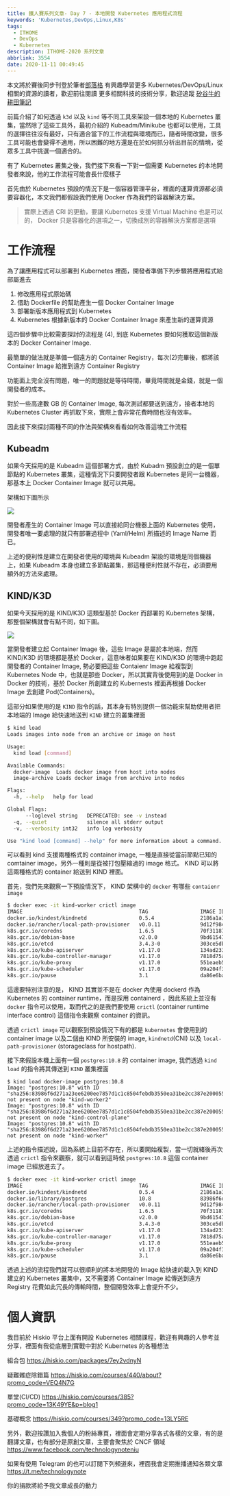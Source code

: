 ```yaml
---
title: 鐵人賽系列文章- Day 7 - 本地開發 Kubernetes 應用程式流程
keywords: 'Kubernetes,DevOps,Linux,K8s'
tags:
  - ITHOME
  - DevOps
  - Kubernetes
description: ITHOME-2020 系列文章
abbrlink: 3554
date: 2020-11-11 00:49:45
---
```


本文將於賽後同步刊登於筆者[部落格](https://hwchiu.com/)
有興趣學習更多 Kubernetes/DevOps/Linux 相關的資源的讀者，歡迎前往閱讀
更多相關科技的技術分享，歡迎追蹤 [矽谷牛的耕田筆記](https://www.facebook.com/technologynoteniu)



前篇介紹了如何透過 `k3d` 以及 `kind` 等不同工具來架設一個本地的 Kubernetes 叢集，當然除了這些工具外，最初介紹的 Kubeadm/Minikube 也都可以使用，工具的選擇往往沒有最好，只有適合當下的工作流程與環境而已，隨者時間改變，很多工具可能也會變得不適用，所以困難的地方還是在於如何抓分析出目前的情境，從眾多工具中挑選一個適合的。



有了 Kubernetes 叢集之後，我們接下來看一下對一個需要 Kubernetes 的本地開發者來說，他的工作流程可能會長什麼樣子

首先由於 Kubernetes 預設的情況下是一個容器管理平台，裡面的運算資源都必須要容器化，本文我們都假設我們使用 Docker 作為我們的容器解決方案。

> 實際上透過 CRI 的更動，要讓 Kubernetes 支援 Virtual Machine 也是可以的， Docker 只是容器化的選項之一，切換成別的容器解決方案都是選項



# 工作流程

為了讓應用程式可以部署到 Kubernetes 裡面，開發者準備下列步驟將應用程式給部屬進去

1. 修改應用程式原始碼
2. 借助 Dockerfile 的幫助產生一個 Docker Container Image
3. 部署新版本應用程式到 Kubernetes
4. Kubernetes 根據新版本的 Docker Container Image 來產生新的運算資源



這四個步驟中比較需要探討的流程是 (4), 到底 Kubernetes 要如何獲取這個新版本的 Docker Container Image.

最簡單的做法就是準備一個遠方的 Container Registry，每次(2)完畢後，都將該 Container Image 給推到遠方 Container Registry

功能面上完全沒有問題，唯一的問題就是等待時間，畢竟時間就是金錢，就是一個開發者的成本。

對於一些高達數 GB 的 Container Image, 每次測試都要送到遠方，接者本地的 Kubernetes Cluster 再抓取下來，實際上會非常花費時間也沒有效率。

因此接下來探討兩種不同的作法與架構來看看如何改善這塊工作流程



## Kubeadm

如果今天採用的是 Kubeadm 這個部署方式，由於 Kubadm 預設創立的是一個單節點的 Kubernetes 叢集，這種情況下只要開發者跟 Kubernetes 是同一台機器，那基本上 Docker Container Image 就可以共用。

架構如下圖所示

![](https://i.imgur.com/64xkIPt.jpg)

開發者產生的 Container Image 可以直接給同台機器上面的 Kubernetes 使用，開發者唯一要處理的就只有部署過程中 (Yaml/Helm) 所描述的 Image Name 而已。



上述的便利性是建立在開發者使用的環境與 Kubeadm 架設的環境是同個機器上，如果 Kubeadm 本身也建立多節點叢集，那這種便利性就不存在，必須要用額外的方法來處理。



## KIND/K3D

如果今天採用的是 KIND/K3D 這類型基於 Docker 而部署的 Kubernetes 架構，那整個架構就會有點不同，如下圖。

![](https://i.imgur.com/FzFOPtq.jpg)



當開發者建立起 Container Image 後，這些 Image 是屬於本地端，然而 KIND/K3D 的環境都是基於 Docker，這意味者如果要在 KIND/K3D 的環境中跑起開發者的 Container Image, 勢必要把這些 Contaienr Image 給複製到 Kubernetes Node 中，也就是那些 Docker，所以其實背後使用到的是 Docker in Docker 的技術，基於 Docker 所創建立的 Kubernests 裡面再根據 Docker Image 去創建 Pod(Containers)。



這部分如果使用的是 `KIND` 指令的話，其本身有特別提供一個功能來幫助使用者把本地端的 Image 給快速地送到 `KIND` 建立的叢集裡面

```bash
$ kind load
Loads images into node from an archive or image on host

Usage:
  kind load [command]

Available Commands:
  docker-image  Loads docker image from host into nodes
  image-archive Loads docker image from archive into nodes

Flags:
  -h, --help   help for load

Global Flags:
      --loglevel string   DEPRECATED: see -v instead
  -q, --quiet             silence all stderr output
  -v, --verbosity int32   info log verbosity

Use "kind load [command] --help" for more information about a command.
```

可以看到 kind 支援兩種格式的 container image, 一種是直接從當前節點已知的 comtainer image，另外一種則是從被打包壓縮過的 image 格式。 KIND 可以將這兩種格式的 container 給送到 KIND 裡面。



首先，我們先來觀察一下預設情況下， KIND 架構中的 `docker` 有哪些 `contaienr image`

```bash
$ docker exec -it kind-worker crictl image
IMAGE                                      TAG                 IMAGE ID            SIZE
docker.io/kindest/kindnetd                 0.5.4               2186a1a396deb       113MB
docker.io/rancher/local-path-provisioner   v0.0.11             9d12f9848b99f       36.5MB
k8s.gcr.io/coredns                         1.6.5               70f311871ae12       41.7MB
k8s.gcr.io/debian-base                     v2.0.0              9bd6154724425       53.9MB
k8s.gcr.io/etcd                            3.4.3-0             303ce5db0e90d       290MB
k8s.gcr.io/kube-apiserver                  v1.17.0             134ad2332e042       144MB
k8s.gcr.io/kube-controller-manager         v1.17.0             7818d75a7d002       131MB
k8s.gcr.io/kube-proxy                      v1.17.0             551eaeb500fda       132MB
k8s.gcr.io/kube-scheduler                  v1.17.0             09a204f38b41d       112MB
k8s.gcr.io/pause                           3.1                 da86e6ba6ca19       746kB
```

這邊要特別注意的是， KIND 其實並不是在 docker 內使用 dockerd 作為 Kubernetes 的 container runtime，而是採用 containerd ，因此系統上並沒有 `docker` 指令可以使用，取而代之的是我們要使用 `crictl` (container runtime interface control) 這個指令來觀察 container 的資訊。

透過 `crictl image` 可以觀察到預設情況下有的都是 `kubernetes` 會使用到的 container image 以及二個由 KIND 所安裝的 image,  `kindnetd`(CNI) 以及 `local-path-provisioner` (storageclass for hostpath).



接下來假設本機上面有一個 `postgres:10.8` 的 container image, 我們透過 `kind load` 的指令將其傳送到 `KIND` 叢集裡面

```bash=
$ kind load docker-image postgres:10.8
Image: "postgres:10.8" with ID "sha256:83986f6d271a23ee6200ee7857d1c1c8504febdb3550ea31be2cc387e200055e" not present on node "kind-worker2"
Image: "postgres:10.8" with ID "sha256:83986f6d271a23ee6200ee7857d1c1c8504febdb3550ea31be2cc387e200055e" not present on node "kind-control-plane"
Image: "postgres:10.8" with ID "sha256:83986f6d271a23ee6200ee7857d1c1c8504febdb3550ea31be2cc387e200055e" not present on node "kind-worker"
```

上述的指令描述說，因為系統上目前不存在，所以要開始複製，當一切就緒後再次透過 `crictl` 指令來觀察，就可以看到這時候 `postgres:10.8` 這個 container image 已經放進去了。

```bash
$ docker exec -it kind-worker crictl image
IMAGE                                      TAG                 IMAGE ID            SIZE
docker.io/kindest/kindnetd                 0.5.4               2186a1a396deb       113MB
docker.io/library/postgres                 10.8                83986f6d271a2       237MB
docker.io/rancher/local-path-provisioner   v0.0.11             9d12f9848b99f       36.5MB
k8s.gcr.io/coredns                         1.6.5               70f311871ae12       41.7MB
k8s.gcr.io/debian-base                     v2.0.0              9bd6154724425       53.9MB
k8s.gcr.io/etcd                            3.4.3-0             303ce5db0e90d       290MB
k8s.gcr.io/kube-apiserver                  v1.17.0             134ad2332e042       144MB
k8s.gcr.io/kube-controller-manager         v1.17.0             7818d75a7d002       131MB
k8s.gcr.io/kube-proxy                      v1.17.0             551eaeb500fda       132MB
k8s.gcr.io/kube-scheduler                  v1.17.0             09a204f38b41d       112MB
k8s.gcr.io/pause                           3.1                 da86e6ba6ca19       746kB
```



透過上述的流程我們就可以很順利的將本地開發的 Image 給快速的載入到 KIND 建立的 Kubernetes 叢集中，又不需要將 Container Image 給傳送到遠方 Registry 花費如此冗長的傳輸時間，整個開發效率上會提升不少。



# 個人資訊
我目前於 Hiskio 平台上面有開設 Kubernetes 相關課程，歡迎有興趣的人參考並分享，裡面有我從底層到實戰中對於 Kubernetes 的各種想法

組合包
https://hiskio.com/packages/7ey2vdnyN

疑難雜症除錯篇
https://hiskio.com/courses/440/about?promo_code=VEQ4N7G

單堂(CI/CD)
https://hiskio.com/courses/385?promo_code=13K49YE&p=blog1

基礎概念
https://hiskio.com/courses/349?promo_code=13LY5RE

另外，歡迎按讚加入我個人的粉絲專頁，裡面會定期分享各式各樣的文章，有的是翻譯文章，也有部分是原創文章，主要會聚焦於 CNCF 領域
https://www.facebook.com/technologynoteniu

如果有使用 Telegram 的也可以訂閱下列頻道來，裡面我會定期推播通知各類文章
https://t.me/technologynote

你的捐款將給予我文章成長的動力
<script type="text/javascript" src="https://cdnjs.buymeacoffee.com/1.0.0/button.prod.min.js" data-name="bmc-button" data-slug="hwchiu" data-color="#000000" data-emoji=""  data-font="Cookie" data-text="Buy me a coffee" data-outline-color="#fff" data-font-color="#fff" data-coffee-color="#fd0" ></script>

